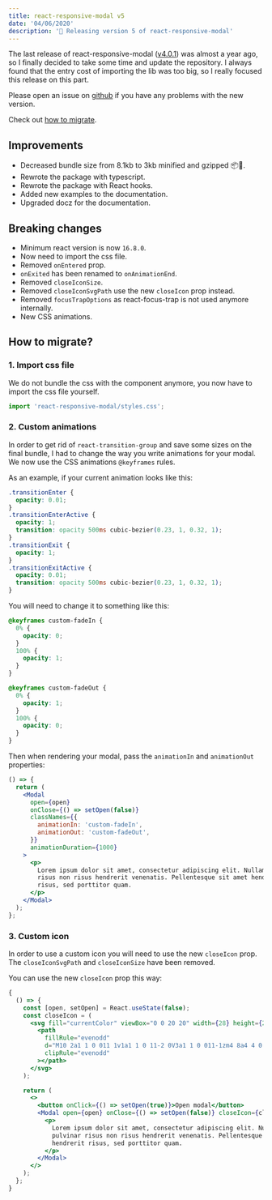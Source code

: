 ```yaml
---
title: react-responsive-modal v5
date: '04/06/2020'
description: '🎉 Releasing version 5 of react-responsive-modal'
---
```


The last release of react-responsive-modal ([v4.0.1](https://github.com/pradel/react-responsive-modal/releases/tag/v4.0.1)) was almost a year ago, so I finally decided to take some time and update the repository. I always found that the entry cost of importing the lib was too big, so I really focused this release on this part.

Please open an issue on [github](https://github.com/pradel/react-responsive-modal/issues) if you have any problems with the new version.

Check out [how to migrate](#how-to-migrate).

## Improvements

- Decreased bundle size from 8.1kb to 3kb minified and gzipped 📦🎉.
- Rewrote the package with typescript.
- Rewrote the package with React hooks.
- Added new examples to the documentation.
- Upgraded docz for the documentation.

## Breaking changes

- Minimum react version is now `16.8.0`.
- Now need to import the css file.
- Removed `onEntered` prop.
- `onExited` has been renamed to `onAnimationEnd`.
- Removed `closeIconSize`.
- Removed `closeIconSvgPath` use the new `closeIcon` prop instead.
- Removed `focusTrapOptions` as react-focus-trap is not used anymore internally.
- New CSS animations.

## How to migrate?

### 1. Import css file

We do not bundle the css with the component anymore, you now have to import the css file yourself.

```ts
import 'react-responsive-modal/styles.css';
```

### 2. Custom animations

In order to get rid of `react-transition-group` and save some sizes on the final bundle, I had to change the way you write animations for your modal.
We now use the CSS animations `@keyframes` rules.

As an example, if your current animation looks like this:

```css
.transitionEnter {
  opacity: 0.01;
}
.transitionEnterActive {
  opacity: 1;
  transition: opacity 500ms cubic-bezier(0.23, 1, 0.32, 1);
}
.transitionExit {
  opacity: 1;
}
.transitionExitActive {
  opacity: 0.01;
  transition: opacity 500ms cubic-bezier(0.23, 1, 0.32, 1);
}
```

You will need to change it to something like this:

```css
@keyframes custom-fadeIn {
  0% {
    opacity: 0;
  }
  100% {
    opacity: 1;
  }
}

@keyframes custom-fadeOut {
  0% {
    opacity: 1;
  }
  100% {
    opacity: 0;
  }
}
```

Then when rendering your modal, pass the `animationIn` and `animationOut` properties:

```jsx
() => {
  return (
    <Modal
      open={open}
      onClose={() => setOpen(false)}
      classNames={{
        animationIn: 'custom-fadeIn',
        animationOut: 'custom-fadeOut',
      }}
      animationDuration={1000}
    >
      <p>
        Lorem ipsum dolor sit amet, consectetur adipiscing elit. Nullam pulvinar
        risus non risus hendrerit venenatis. Pellentesque sit amet hendrerit
        risus, sed porttitor quam.
      </p>
    </Modal>
  );
};
```

### 3. Custom icon

In order to use a custom icon you will need to use the new `closeIcon` prop. The `closeIconSvgPath` and `closeIconSize` have been removed.

You can use the new `closeIcon` prop this way:

```jsx
{
  () => {
    const [open, setOpen] = React.useState(false);
    const closeIcon = (
      <svg fill="currentColor" viewBox="0 0 20 20" width={28} height={28}>
        <path
          fillRule="evenodd"
          d="M10 2a1 1 0 011 1v1a1 1 0 11-2 0V3a1 1 0 011-1zm4 8a4 4 0 11-8 0 4 4 0 018 0zm-.464 4.95l.707.707a1 1 0 001.414-1.414l-.707-.707a1 1 0 00-1.414 1.414zm2.12-10.607a1 1 0 010 1.414l-.706.707a1 1 0 11-1.414-1.414l.707-.707a1 1 0 011.414 0zM17 11a1 1 0 100-2h-1a1 1 0 100 2h1zm-7 4a1 1 0 011 1v1a1 1 0 11-2 0v-1a1 1 0 011-1zM5.05 6.464A1 1 0 106.465 5.05l-.708-.707a1 1 0 00-1.414 1.414l.707.707zm1.414 8.486l-.707.707a1 1 0 01-1.414-1.414l.707-.707a1 1 0 011.414 1.414zM4 11a1 1 0 100-2H3a1 1 0 000 2h1z"
          clipRule="evenodd"
        ></path>
      </svg>
    );

    return (
      <>
        <button onClick={() => setOpen(true)}>Open modal</button>
        <Modal open={open} onClose={() => setOpen(false)} closeIcon={closeIcon}>
          <p>
            Lorem ipsum dolor sit amet, consectetur adipiscing elit. Nullam
            pulvinar risus non risus hendrerit venenatis. Pellentesque sit amet
            hendrerit risus, sed porttitor quam.
          </p>
        </Modal>
      </>
    );
  };
}
```
